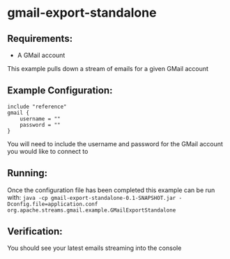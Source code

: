 gmail-export-standalone
==============================

Requirements:
-------------
 - A GMail account

This example pulls down a stream of emails for a given GMail account

Example Configuration:
----------------------

    include "reference"
    gmail {
        username = ""
        password = ""
    }

You will need to include the username and password for the GMail account you would like to connect to

Running:
--------

Once the configuration file has been completed this example can be run with:
`java -cp gmail-export-standalone-0.1-SNAPSHOT.jar -Dconfig.file=application.conf org.apache.streams.gmail.example.GMailExportStandalone`

Verification:
-------------
You should see your latest emails streaming into the console